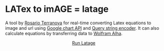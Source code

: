 # LATex to imAGE = latage

A tool by <a href="https:\\rosarioterranova.github.io">Rosario Terranova</a> for real-time converting Latex equations to image and url using <a href="https://developers.google.com/chart/infographics/docs/formulas">Google chart API</a> and <a href="https://developers.google.com/chart/interactive/docs/querylanguage">Query string encoder</a>. It can also calculate equations by transferring data to <a href="https://www.wolframalpha.com/">Wolfram Alha</a>.

<center><a href="https:\\rosarioterranova.github.io\latage">Run Latage</a> </center>
